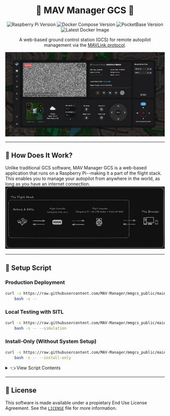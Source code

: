 <div align="center">

# 🚁 MAV Manager GCS 📡

![Raspberry Pi Version](https://img.shields.io/badge/Raspberry_Pi-Zero%20%2F%204B-red?style=flat-square&logo=raspberry-pi)
![Docker Compose Version](https://img.shields.io/badge/Docker%20Compose-v2.27.1-blue?style=flat-square&logo=docker)
![PocketBase Version](https://img.shields.io/badge/PocketBase-v0.22.14-green?style=flat-square&logo=pocketbase)
![Latest Docker Image](https://img.shields.io/docker/v/judahpaul/mmgcs)

A web-based ground control station (GCS) for remote autopilot management via the [MAVLink protocol](https://en.wikipedia.org/wiki/MAVLink).

<img src="screenshots/dashboard.png" alt="Illustration" width="auto"/>

</div>

---

## 🤔 How Does It Work?

Unlike traditional GCS software, MAV Manager GCS is a web-based application that runs on a Raspberry Pi--making it a part of the flight stack. This enables you to manage your autopilot from anywhere in the world, as long as you have an internet connection.
![Diagram](screenshots/diagram.png)

---

## 🐚 Setup Script

### Production Deployment
```bash
curl -s https://raw.githubusercontent.com/MAV-Manager/mmgcs_public/main/contrib/setup.sh | \
    bash -s --
```

### Local Testing with SITL
```bash
curl -s https://raw.githubusercontent.com/MAV-Manager/mmgcs_public/main/contrib/setup.sh | \
    bash -s -- --simulation
```

### Install-Only (Without System Setup)
```bash
curl -s https://raw.githubusercontent.com/MAV-Manager/mmgcs_public/main/contrib/setup.sh | \
    bash -s -- --install-only
```

<details>
<summary>👈 View Script Contents</summary>
<p>

```bash
#!/bin/bash

# Colors
RED='\033[0;31m'
GREEN='\033[0;32m'
YELLOW='\033[0;33m'
BLUE='\033[0;34m'
MAGENTA='\033[0;35m'
CYAN='\033[0;36m'
WHITE='\033[0;37m'
NC='\033[0m' # No Color

#### SETUP ####
if [[ "$1" != "--install-only" ]]; then
    sudo apt-get update
    sudo apt-get -y install docker.io nginx ufw wget network-manager
    
    sudo systemctl enable docker
    sudo systemctl start docker
    sudo systemctl status docker --no-pager
    
    # Enable and start the firewall
    echo "y" | sudo ufw enable
    sudo ufw allow 22
    sudo ufw allow 8090
    sudo ufw allow 8189
    sudo ufw allow 8889
    sudo ufw allow 5173
    sudo ufw allow 3000
    echo "y" | sudo ufw reload
    
    # Setup 4G networking if available
    modem=$(mmcli -L | grep -oP '/org/freedesktop/ModemManager1/Modem/\K[0-9]+')
    sudo mmcli -m $modem --simple-connect='apn=simbase,ip-type=ipv4v6' # Replace 'simbase' with your carrier's APN
    # Extract Bearer path from ModemManager
    bearer=$(mmcli -m $modem  | grep -oP 'Bearer\s+\|\s+paths:\s+/org/freedesktop/ModemManager1/Bearer/\K[0-9]+')
    
    # Check if the bearer number was successfully extracted
    if [ -z "$bearer" ]; then
        echo "Failed to extract Bearer number."
        exit 1
    fi
    
    # Get Bearer details
    bearer_info=$(mmcli --bearer=$bearer)
    
    # Extract relevant information
    ipv4_address=$(echo "$bearer_info" | grep -oP 'address:\s*\K[0-9.]+')
    ipv4_gateway=$(echo "$bearer_info" | grep -oP 'gateway:\s*\K[0-9.]+')
    ipv4_dns=$(echo "$bearer_info" | grep -oP 'dns:\s*\K[0-9., ]+' | tr ',' '\n')
    mtu=$(echo "$bearer_info" | grep -oP 'mtu:\s*\K[0-9]+')
    interface=$(echo "$bearer_info" | grep -oP 'interface:\s*\K[a-z]+[0-9]+')
    
    # Validate extracted data
    if [ -z "$ipv4_address" ] || [ -z "$ipv4_gateway" ] || [ -z "$interface" ]; then
        echo "Failed to extract necessary network configuration."
        exit 1
    fi
    
    # Set up the cellular network interface
    echo "Setting up the network interface: $interface"
    
    # Bring up the interface
    sudo ip link set "$interface" up
    
    # Set IPv4 address
    sudo ip addr add "$ipv4_address"/32 dev "$interface"
    
    # Set MTU if available
    if [ -n "$mtu" ]; then
        sudo ip link set dev "$interface" mtu "$mtu"
    fi
    
    # Set default route
    sudo ip route add default via "$ipv4_gateway" dev "$interface" onlink
    
    # Configure DNS
    echo "Configuring DNS..."
    for dns_server in $ipv4_dns; do
        # Check if the DNS server is already in /etc/resolv.conf
        if ! grep -q "nameserver $dns_server" /etc/resolv.conf; then
            echo "nameserver $dns_server" | sudo tee -a /etc/resolv.conf > /dev/null
        fi
    done
    
    echo "Network setup completed for interface $interface."
    
    sudo chown -R $(whoami):www-data /home/$(whoami)
    
    DOCKER_CONFIG=${DOCKER_CONFIG:-$HOME/.docker}
    # check if docker compose is installed
    if command -v docker &> /dev/null && docker compose version &> /dev/null; then
        echo "docker compose command is available"
    else
        echo "docker compose command is not available"
        mkdir -p $DOCKER_CONFIG/cli-plugins
        curl -SL https://github.com/docker/compose/releases/download/v2.3.3/docker-compose-linux-aarch64 -o $DOCKER_CONFIG/cli-plugins/docker-compose
        chmod +x $DOCKER_CONFIG/cli-plugins/docker-compose
    fi
    
    # May need to logout and login to apply docker group changes
    if ! docker ps >/dev/null 2>&1; then
        echo "Docker installed. Adding $(whoami) to the 'docker' group..."
        sudo usermod -aG docker $(whoami)
        echo -e "${RED}User added to \`docker\` group but the session must be reloaded to access the Docker daemon. Please log out, log back in, and rerun the script. Exiting...${NC}"
        exit 0
    fi
    
    # Enable IP forwarding
    echo "Enabling IP forwarding..."
    echo 1 | sudo tee /proc/sys/net/ipv4/ip_forward > /dev/null
    if ! grep -q "net.ipv4.ip_forward=1" /etc/sysctl.conf; then
        echo "net.ipv4.ip_forward=1" | sudo tee -a /etc/sysctl.conf > /dev/null
        sudo sysctl -p > /dev/null
    fi
    
    # Set up NAT for the wwan0 interface
    echo "Setting up NAT for wwan0..."
    sudo iptables -t nat -A POSTROUTING -o wwan0 -j MASQUERADE
    
    sudo apt-get install iptables-persistent -y
    sudo DEBIAN_FRONTEND=noninteractive netfilter-persistent save < /dev/null
    
    # Configure Docker to avoid IP conflicts
    echo "Configuring Docker..."
    sudo tee /etc/docker/daemon.json > /dev/null <<EOF
{
    "bip": "192.168.1.1/24",
    "dns": ["8.8.8.8", "8.8.4.4"]
}
EOF
    
    # Restart Docker service
    echo "Restarting Docker..."
    sudo systemctl restart docker
    
    # Check and enable all uarts with dtoverlay=uartx
    for uart in 0 1 2 3; do
        if ! grep -q "dtoverlay=uart${uart}" /boot/firmware/config.txt; then
            echo "dtoverlay=uart${uart}" | sudo tee -a /boot/firmware/config.txt
        fi
    done
fi

#### INSTALL ####
if [[ "$1" != "--setup-only" ]]; then
    cd ~
    sudo rm -rf mmgcs
    git clone https://github.com/MAV-Manager/mmgcs_public.git mmgcs
    cd mmgcs
    sudo chown -R $(whoami):www-data /home/$(whoami)/mmgcs
    sudo chmod +x contrib/setup.sh
    
    if [[ "$1" == "--simulation" ]]; then
        docker compose down && docker system prune -f && docker compose up -d
    else
        docker compose -f docker-compose.prod.yml down
        docker system prune -f
        if libcamera-hello --list-cameras | grep -q "No cameras available!"; then
            echo "No cameras found."
            docker compose -f docker-compose.prod.yml up frontend backend -d
        else
            docker compose -f docker-compose.prod.yml up frontend backend webrtc -d
        fi
    fi
    sleep 5
    docker ps
fi

#### 4G SERVICE ####
if [[ "$1" != "--install-only" && "$1" != "--setup-only" ]]; then
    # Create systemd service file
  sudo tee /etc/systemd/system/mobile-network-setup.service > /dev/null <<EOF
[Unit]
Description=4G Mobile Network Setup
After=network-online.target
Wants=network-online.target

[Service]
Type=oneshot
ExecStart=/home/$(whoami)/mmgcs/contrib/setup.sh --setup-only
RemainAfterExit=yes

[Install]
WantedBy=multi-user.target
EOF
    
    # Enable and start the service
    sudo systemctl enable mobile-network-setup.service
    sudo systemctl start mobile-network-setup.service
    sudo systemctl status mobile-network-setup.service --no-pager
fi
```
</p>
</details>

---

## 📜 License
This software is made available under a propietary End Use License Agreement. See the [`LICENSE`](LICENSE.md) file for more information.

